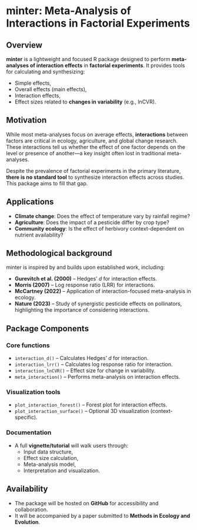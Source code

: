 # minter: Meta-Analysis of Interactions in Factorial Experiments

## Overview

**minter** is a lightweight and focused R package designed to perform **meta-analyses of interaction effects** in **factorial experiments**. It provides tools for calculating and synthesizing:
- Simple effects,
- Overall effects (main effects),
- Interaction effects,
- Effect sizes related to **changes in variability** (e.g., lnCVR).

## Motivation

While most meta-analyses focus on average effects, **interactions** between factors are critical in ecology, agriculture, and global change research. These interactions tell us whether the effect of one factor depends on the level or presence of another—a key insight often lost in traditional meta-analyses.

Despite the prevalence of factorial experiments in the primary literature, **there is no standard tool** to synthesize interaction effects across studies. This package aims to fill that gap.

## Applications

- **Climate change**: Does the effect of temperature vary by rainfall regime?
- **Agriculture**: Does the impact of a pesticide differ by crop type?
- **Community ecology**: Is the effect of herbivory context-dependent on nutrient availability?

## Methodological background

minter is inspired by and builds upon established work, including:

- **Gurevitch et al. (2000)** – Hedges’ *d* for interaction effects.
- **Morris (2007)** – Log response ratio (LRR) for interactions.
- **McCartney (2022)** – Application of interaction-focused meta-analysis in ecology.
- **Nature (2023)** – Study of synergistic pesticide effects on pollinators, highlighting the importance of considering interactions.

## Package Components

### Core functions

- `interaction_d()` – Calculates Hedges’ *d* for interaction.
- `interaction_lrr()` – Calculates log response ratio for interaction.
- `interaction_lnCVR()` – Effect size for change in variability.
- `meta_interaction()` – Performs meta-analysis on interaction effects.

### Visualization tools

- `plot_interaction_forest()` – Forest plot for interaction effects.
- `plot_interaction_surface()` – Optional 3D visualization (context-specific).

### Documentation

- A full **vignette/tutorial** will walk users through:
  - Input data structure,
  - Effect size calculation,
  - Meta-analysis model,
  - Interpretation and visualization.

## Availability

- The package will be hosted on **GitHub** for accessibility and collaboration.
- It will be accompanied by a paper submitted to **Methods in Ecology and Evolution**.


